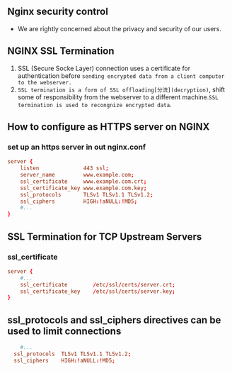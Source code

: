 ## Nginx security control

- We are rightly concerned about the privacy and security of our users.

## NGINX SSL Termination

1. SSL (Secure Socke Layer) connection uses a certificate for authentication before `sending encrypted data from a client computer to the webserver.`
2. `SSL termination is a form of SSL offloading[分流](decryption)`, shift some of responsibility from the webserver to a different machine.`SSL termination is used to recongnize encrypted data`.

## How to configure as HTTPS server on NGINX

### set up an https server in out nginx.conf

```conf
server {  
    listen              443 ssl;  
    server_name         www.example.com;  
    ssl_certificate     www.example.com.crt;  
    ssl_certificate_key www.example.com.key;  
    ssl_protocols       TLSv1 TLSv1.1 TLSv1.2;  
    ssl_ciphers         HIGH:!aNULL:!MD5;  
    #...  
}  
```

## SSL Termination for TCP Upstream Servers

### ssl_certificate

```conf
server {  
    #...  
    ssl_certificate        /etc/ssl/certs/server.crt;  
    ssl_certificate_key    /etc/ssl/certs/server.key;  
}  
```

## ssl_protocols and ssl_ciphers directives can be used to limit connections

```conf
    #...  
  ssl_protocols  TLSv1 TLSv1.1 TLSv1.2;  
  ssl_ciphers    HIGH:!aNULL:!MD5;
```
